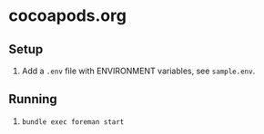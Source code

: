 # cocoapods.org

## Setup

1. Add a `.env` file with ENVIRONMENT variables, see `sample.env`.

## Running

1. `bundle exec foreman start`

